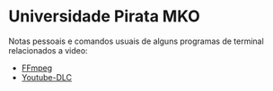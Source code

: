# Universidade Pirata MKO

Notas pessoais e comandos usuais de alguns programas de terminal relacionados a video:

  - [FFmpeg](FFmpeg/readme.md)
  - [Youtube-DLC](ydl/README.md)
